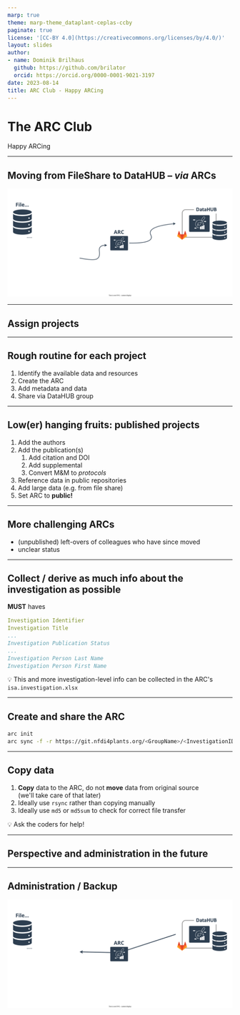 ```yaml
---
marp: true
theme: marp-theme_dataplant-ceplas-ccby
paginate: true
license: '[CC-BY 4.0](https://creativecommons.org/licenses/by/4.0/)'
layout: slides
author:
- name: Dominik Brilhaus
  github: https://github.com/brilator
  orcid: https://orcid.org/0000-0001-9021-3197
date: 2023-08-14
title: ARC Club - Happy ARCing
---
```


# The ARC Club

Happy ARCing

---

## Moving from FileShare to DataHUB &ndash; *via* ARCs

![w:900](./../../../img/InsituteFileShare03toDataHUBviaARC.drawio.svg)

---

## Assign projects


---

## Rough routine for each project

1. Identify the available data and resources
2. Create the ARC
3. Add metadata and data
4. Share via DataHUB group

---

## Low(er) hanging fruits: published projects

1. Add the authors
2. Add the publication(s)
   1. Add citation and DOI
   2. Add supplemental
   3. Convert M&M to *protocols*
3. Reference data in public repositories
4. Add large data (e.g. from file share)
5. Set ARC to **public!**

---

## More challenging ARCs

- (unpublished) left-overs of colleagues who have since moved
- unclear status

---

## Collect / derive as much info about the **investigation** as possible

**MUST** haves

```yaml
Investigation Identifier
Investigation Title
...
Investigation Publication Status
...
Investigation Person Last Name
Investigation Person First Name
```

:bulb: This and more investigation-level info can be collected in the ARC's `isa.investigation.xlsx`

---

## Create and share the ARC

```bash
arc init
arc sync -f -r https://git.nfdi4plants.org/<GroupName>/<InvestigationID>
```

---

## Copy data

1. **Copy** data to the ARC, do not **move** data from original source  
(we'll take care of that later)
2. Ideally use `rsync` rather than copying manually
3. Ideally use `md5` or `md5sum` to check for correct file transfer

:bulb: Ask the coders for help!

---

## Perspective and administration in the future

---

## Administration / Backup

![Alt text](./../../../img/InsituteFileShare04-backupClones.drawio.svg)
